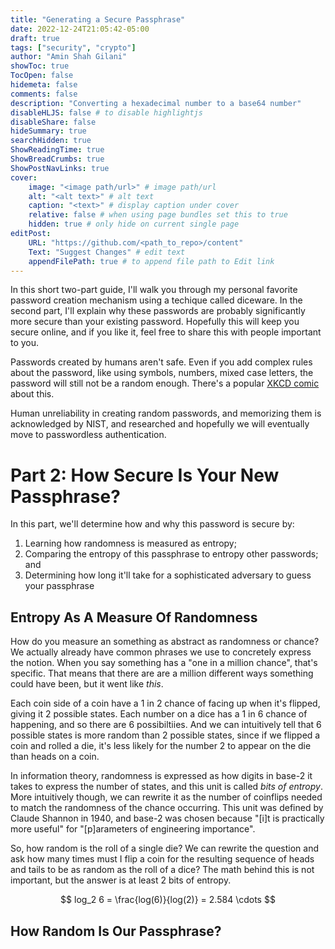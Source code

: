 ```yaml
---
title: "Generating a Secure Passphrase"
date: 2022-12-24T21:05:42-05:00
draft: true 
tags: ["security", "crypto"]
author: "Amin Shah Gilani"
showToc: true
TocOpen: false
hidemeta: false
comments: false
description: "Converting a hexadecimal number to a base64 number"
disableHLJS: false # to disable highlightjs
disableShare: false
hideSummary: true
searchHidden: true
ShowReadingTime: true
ShowBreadCrumbs: true
ShowPostNavLinks: true
cover:
    image: "<image path/url>" # image path/url
    alt: "<alt text>" # alt text
    caption: "<text>" # display caption under cover
    relative: false # when using page bundles set this to true
    hidden: true # only hide on current single page
editPost:
    URL: "https://github.com/<path_to_repo>/content"
    Text: "Suggest Changes" # edit text
    appendFilePath: true # to append file path to Edit link
---
```


In this short two-part guide, I'll walk you through my personal favorite
password creation mechanism using a techique called diceware. In the second
part, I'll explain why these passwords are probably significantly more secure
than your existing password. Hopefully this will keep you secure online, and if
you like it, feel free to share this with people important to you.

Passwords created by humans aren't safe. Even if you add complex rules about
the password, like using symbols, numbers, mixed case letters, the password
will still not be a random enough. There's a popular [XKCD
comic](https://xkcd.com/936/) about this.

Human unreliability in creating random passwords, and memorizing them is acknowledged by NIST, and researched
and hopefully we will eventually move to passwordless authentication.

# Part 2: How Secure Is Your New Passphrase?

In this part, we'll determine how and why this password is secure by:

1. Learning how randomness is measured as entropy;
2. Comparing the entropy of this passphrase to entropy other passwords; and
3. Determining how long it'll take for a sophisticated adversary to guess your passphrase


## Entropy As A Measure Of Randomness

How do you measure an something as abstract as randomness or chance? We
actually already have common phrases we use to concretely express the notion.
When you say something has a "one in a million chance", that's specific. That
means that there are are a million different ways something could have been,
but it went like _this_.

Each coin side of a coin have a 1 in 2 chance of facing up when it's flipped,
giving it 2 possible states. Each number on a dice has a 1 in 6 chance of
happening, and so there are 6 possibiltiies. And we can intuitively tell that
6 possible states is more random than 2 possible states, since if we flipped
a coin and rolled a die, it's less likely for the number 2 to appear on the die
than heads on a coin.

In information theory, randomness is expressed as how digits in base-2 it takes
to express the number of states, and this unit is called _bits of entropy_.
More intuitively though, we can rewrite it as the number of coinflips needed to
match the randomness of the chance occurring. This unit was defined by Claude
Shannon in 1940, and base-2 was chosen because "[i]t is practically more
useful" for "[p]arameters of engineering importance".

So, how random is the roll of a single die? We can rewrite the question and ask
how many times must I flip a coin for the resulting sequence of heads and tails
to be as random as the roll of a dice? The math behind this is not important,
but the answer is at least 2 bits of entropy.

$$ log_2 6 = \frac{log(6)}{log(2)} = 2.584 \cdots $$

## How Random Is Our Passphrase?


